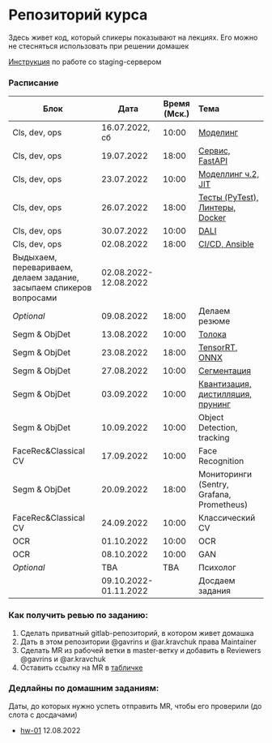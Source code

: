 # Репозиторий курса

Здесь живет код, который спикеры показывают на лекциях. Его можно не стесняться использовать при решении домашек

[Инструкция](staging-server.md) по работе со staging-сервером

### Расписание

| Блок                                                                | Дата                  | Время (Мск.) | Тема                                                                       |
|---------------------------------------------------------------------|-----------------------|--------------|:---------------------------------------------------------------------------|
| Cls, dev, ops                                                       | 16.07.2022, сб        | 10:00        | [Моделинг](week-01-modelling)                                              |
| Cls, dev, ops                                                       | 19.07.2022            | 18:00        | [Сервис, FastAPI](week-01-fastapi)                                         |
| Cls, dev, ops                                                       | 23.07.2022            | 10:00        | [Моделлинг ч.2, JIT](week-02-modelling)                                    |
| Cls, dev, ops                                                       | 26.07.2022            | 18:00        | [Тесты (PyTest), Линтеры, Docker](week-02-dev)                             |
| Cls, dev, ops                                                       | 30.07.2022            | 10:00        | [DALI](week-03-dali)                                                       |
| Cls, dev, ops                                                       | 02.08.2022            | 18:00        | [CI/CD, Ansible](week-03-dev)                                              |
| Выдыхаем, перевариваем, делаем задание, засыпаем спикеров вопросами | 02.08.2022-12.08.2022 | 
| *Optional*                                                          | 09.08.2022            | 18:00        | Делаем резюме                                                              | 
| Segm & ObjDet                                                       | 13.08.2022            | 10:00        | [Толока](week-04-toloka)                                                   |
| Segm & ObjDet                                                       | 23.08.2022            | 18:00        | [TensorRT, ONNX](week-05-tensorrt)                                         |
| Segm & ObjDet                                                       | 27.08.2022            | 10:00        | [Сегментация](week-05-segmentation)                                        |
| Segm & ObjDet                                                       | 03.09.2022            | 10:00        | [Квантизация, дистилляция, прунинг](week-06-compression)                   |
| Segm & ObjDet                                                       | 10.09.2022            | 10:00        | Object Detection, tracking                                                 |
| FaceRec&Classical CV                                                | 17.09.2022            | 10:00        | Face Recognition                                                           |
| Segm & ObjDet                                                       | 20.09.2022            | 18:00        | Мониторинги (Sentry, Grafana, Prometheus)                                  |
| FaceRec&Classical CV                                                | 24.09.2022            | 10:00        | Классический CV                                                            |
| OCR                                                                 | 01.10.2022            | 10:00        | OCR                                                                        |
| OCR                                                                 | 08.10.2022            | 10:00        | GAN                                                                        |
| *Optional*                                                          | TBA                   | TBA          | Психолог                                                                   |
|                                                                     | 09.10.2022-01.11.2022 |              | Досдаем задания                                                            |

### Как получить ревью по заданию:

1. Сделать приватный gitlab-репозиторий, в котором живет домашка
2. Дать в этом репозитории @gavrins и @ar.kravchuk права Maintainer
3. Сделать MR из рабочей ветки в master-ветку и добавить в Reviewers @gavrins и @ar.kravchuk
4. Оставить ссылку на MR в [табличке](https://docs.google.com/spreadsheets/d/1mQSsBWeq29IGiwqAXKfsON8lx-2yQVTdM5r7EnPV8eg/edit?usp=sharing)

### Дедлайны по домашним заданиям:
Даты, до которых нужно успеть отправить MR, чтобы его проверили (до слота с досдачами)

* [hw-01](hw-01) 12.08.2022
